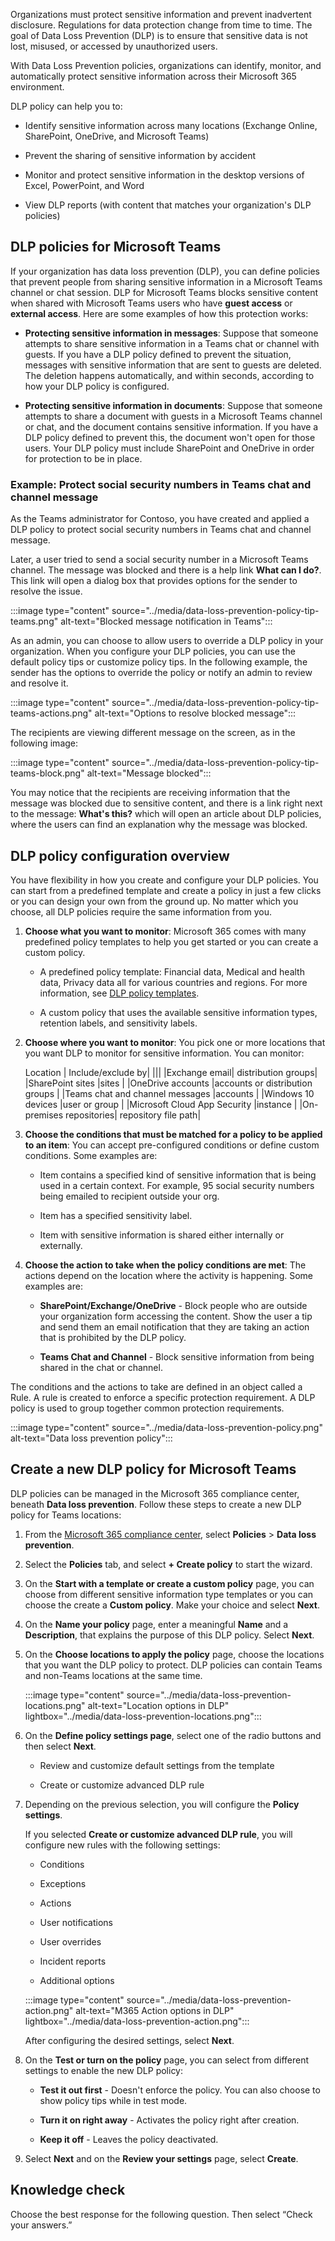 Organizations must protect sensitive information and prevent inadvertent disclosure. Regulations for data protection change from time to time. The goal of Data Loss Prevention (DLP) is to ensure that sensitive data is not lost, misused, or accessed by unauthorized users.

With Data Loss Prevention policies, organizations can identify, monitor, and automatically protect sensitive information across their Microsoft 365 environment.

DLP policy can help you to:

- Identify sensitive information across many locations (Exchange Online, SharePoint, OneDrive, and Microsoft Teams)

- Prevent the sharing of sensitive information by accident

- Monitor and protect sensitive information in the desktop versions of Excel, PowerPoint, and Word

- View DLP reports (with content that matches your organization's DLP policies)

## DLP policies for Microsoft Teams

If your organization has data loss prevention (DLP), you can define policies that prevent people from sharing sensitive information in a Microsoft Teams channel or chat session. DLP for Microsoft Teams blocks sensitive content when shared with Microsoft Teams users who have **guest access** or **external access**. Here are some examples of how this protection works:

- **Protecting sensitive information in messages**: Suppose that someone attempts to share sensitive information in a Teams chat or channel with guests. If you have a DLP policy defined to prevent the situation, messages with sensitive information that are sent to guests are deleted. The deletion happens automatically, and within seconds, according to how your DLP policy is configured.

- **Protecting sensitive information in documents**: Suppose that someone attempts to share a document with guests in a Microsoft Teams channel or chat, and the document contains sensitive information. If you have a DLP policy defined to prevent this, the document won't open for those users. Your DLP policy must include SharePoint and OneDrive in order for protection to be in place.

### Example: Protect social security numbers in Teams chat and channel message

As the Teams administrator for Contoso, you have created and applied a DLP policy to protect social security numbers in Teams chat and channel message.

Later, a user tried to send a social security number in a Microsoft Teams channel. The message was blocked and there is a help link **What can I do?**. This link will open a dialog box that provides options for the sender to resolve the issue.  

:::image type="content" source="../media/data-loss-prevention-policy-tip-teams.png" alt-text="Blocked message notification in Teams":::

As an admin, you can choose to allow users to override a DLP policy in your organization. When you configure your DLP policies, you can use the default policy tips or customize policy tips. In the following example, the sender has the options to override the policy or notify an admin to review and resolve it.

:::image type="content" source="../media/data-loss-prevention-policy-tip-teams-actions.png" alt-text="Options to resolve blocked message":::

The recipients are viewing different message on the screen, as in the following image:

:::image type="content" source="../media/data-loss-prevention-policy-tip-teams-block.png" alt-text="Message blocked":::

You may notice that the recipients are receiving information that the message was blocked due to sensitive content, and there is a link right next to the message: **What's this?** which will open an article about DLP policies, where the users can find an explanation why the message was blocked.

## DLP policy configuration overview

You have flexibility in how you create and configure your DLP policies. You can start from a predefined template and create a policy in just a few clicks or you can design your own from the ground up. No matter which you choose, all DLP policies require the same information from you.

1. **Choose what you want to monitor**: Microsoft 365 comes with many predefined policy templates to help you get started or you can create a custom policy.

    - A predefined policy template: Financial data, Medical and health data, Privacy data all for various countries and regions. For more information, see [DLP policy templates](/microsoft-365/compliance/what-the-dlp-policy-templates-include?azure-portal=true).

    - A custom policy that uses the available sensitive information types, retention labels, and sensitivity labels.

2. **Choose where you want to monitor**: You pick one or more locations that you want DLP to monitor for sensitive information. You can monitor:

	Location | Include/exclude by|
	|||
	|Exchange email| distribution groups|
	|SharePoint sites |sites |
	|OneDrive accounts |accounts or distribution groups |
	|Teams chat and channel messages |accounts |
	|Windows 10 devices |user or group |
	|Microsoft Cloud App Security |instance |
	|On-premises repositories| repository file path|

3. **Choose the conditions that must be matched for a policy to be applied to an item**: You can accept pre-configured conditions or define custom conditions. Some examples are:

	- Item contains a specified kind of sensitive information that is being used in a certain context. For example, 95 social security numbers being emailed to recipient outside your org.

	- Item has a specified sensitivity label.

	- Item with sensitive information is shared either internally or externally.

4. **Choose the action to take when the policy conditions are met**: The actions depend on the location where the activity is happening. Some examples are:

	- **SharePoint/Exchange/OneDrive** - Block people who are outside your organization form accessing the content. Show the user a tip and send them an email notification that they are taking an action that is prohibited by the DLP policy.

	- **Teams Chat and Channel** - Block sensitive information from being shared in the chat or channel.

The conditions and the actions to take are defined in an object called a Rule. A rule is created to enforce a specific protection requirement. A DLP policy is used to group together common protection requirements.

:::image type="content" source="../media/data-loss-prevention-policy.png" alt-text="Data loss prevention policy":::

## Create a new DLP policy for Microsoft Teams

DLP policies can be managed in the Microsoft 365 compliance center, beneath **Data loss prevention**. Follow these steps to create a new DLP policy for Teams locations:

1. From the [Microsoft 365 compliance center](https://compliance.microsoft.com/?azure-portal=true), select **Policies** > **Data loss prevention**.

2. Select the **Policies** tab, and select **+ Create policy** to start the wizard.

3. On the **Start with a template or create a custom policy** page, you can choose from different sensitive information type templates or you can choose the create a **Custom policy**. Make your choice and select **Next**.

4. On the **Name your policy** page, enter a meaningful **Name** and a **Description**, that explains the purpose of this DLP policy. Select **Next**.

5. On the **Choose locations to apply the policy** page, choose the locations that you want the DLP policy to protect. DLP policies can contain Teams and non-Teams locations at the same time.

	:::image type="content" source="../media/data-loss-prevention-locations.png" alt-text="Location options in DLP" lightbox="../media/data-loss-prevention-locations.png":::

6. On the **Define policy settings page**, select one of the radio buttons and then select **Next**.

	- Review and customize default settings from the template

	- Create or customize advanced DLP rule

7. Depending on the previous selection, you will configure the **Policy settings**.

	If you selected **Create or customize advanced DLP rule**, you will configure new rules with the following settings:

	- Conditions

    - Exceptions

	- Actions

    - User notifications

	- User overrides

	- Incident reports

	- Additional options

	:::image type="content" source="../media/data-loss-prevention-action.png" alt-text="M365 Action options in DLP" lightbox="../media/data-loss-prevention-action.png":::

 	After configuring the desired settings, select **Next**.

8. On the **Test or turn on the policy** page, you can select from different settings to enable the new DLP policy:

	- **Test it out first** - Doesn't enforce the policy. You can also choose to show policy tips while in test mode.

	- **Turn it on right away** - Activates the policy right after creation.

	- **Keep it off** - Leaves the policy deactivated.

9. Select **Next** and on the **Review your settings** page, select **Create**.

## Knowledge check

Choose the best response for the following question. Then select “Check your answers.”